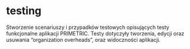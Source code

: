# testing
Stworzenie scenariuszy i przypadków testowych opisujących testy funkcjonalne aplikacji PRIMETRIC. Testy dotyczyły tworzenia, edycji oraz usuwania “organization overheads”, oraz widoczności aplikacji.
